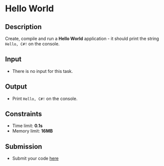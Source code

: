 # Hello World

## Description
Create, compile and run a **Hello World** application - it should print the string `Hello, C#!` on the console.

## Input
- There is no input for this task.

## Output
- Print `Hello, C#!` on the console.

## Constraints
- Time limit: **0.1s**
- Memory limit: **16MB**

## Submission
- Submit your code [here](http://bgcoder.com/Contests/Compete/Index/314#0)